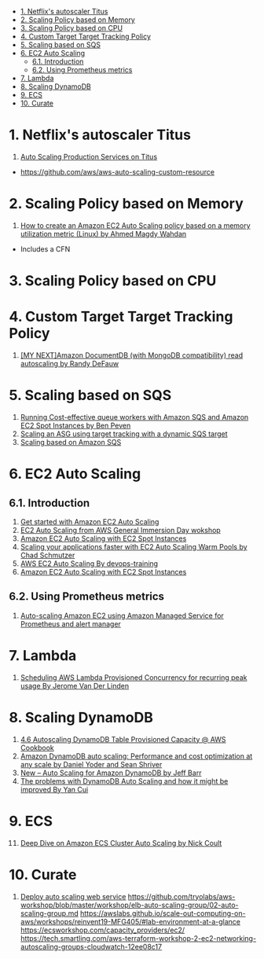 
<!-- TOC -->

- [1. Netflix's autoscaler Titus](#1-netflixs-autoscaler-titus)
- [2. Scaling Policy based on Memory](#2-scaling-policy-based-on-memory)
- [3. Scaling Policy based on CPU](#3-scaling-policy-based-on-cpu)
- [4. Custom Target Target Tracking Policy](#4-custom-target-target-tracking-policy)
- [5. Scaling based on SQS](#5-scaling-based-on-sqs)
- [6. EC2 Auto Scaling](#6-ec2-auto-scaling)
  - [6.1. Introduction](#61-introduction)
  - [6.2. Using Prometheus metrics](#62-using-prometheus-metrics)
- [7. Lambda](#7-lambda)
- [8. Scaling DynamoDB](#8-scaling-dynamodb)
- [9. ECS](#9-ecs)
- [10. Curate](#10-curate)

<!-- /TOC -->


# 1. Netflix's autoscaler Titus

1. [Auto Scaling Production Services on Titus](https://netflixtechblog.com/auto-scaling-production-services-on-titus-1f3cd49f5cd7)
- https://github.com/aws/aws-auto-scaling-custom-resource

# 2. Scaling Policy based on Memory

1. [How to create an Amazon EC2 Auto Scaling policy based on a memory utilization metric (Linux) by Ahmed Magdy Wahdan](https://aws.amazon.com/blogs/mt/create-amazon-ec2-auto-scaling-policy-memory-utilization-metric-linux/)
- Includes a CFN

# 3. Scaling Policy based on CPU

# 4. Custom Target Target Tracking Policy

1. [[MY NEXT]Amazon DocumentDB (with MongoDB compatibility) read autoscaling by Randy DeFauw](https://aws.amazon.com/blogs/database/amazon-documentdb-with-mongodb-compatibility-read-autoscaling/)

# 5. Scaling based on SQS

1. [Running Cost-effective queue workers with Amazon SQS and Amazon EC2 Spot Instances by Ben Peven ](https://aws.amazon.com/blogs/compute/running-cost-effective-queue-workers-with-amazon-sqs-and-amazon-ec2-spot-instances/)
2. [Scaling an ASG using target tracking with a dynamic SQS target](https://aws.amazon.com/blogs/compute/scaling-an-asg-using-target-tracking-with-a-dynamic-sqs-target/)
3. [Scaling based on Amazon SQS](https://docs.aws.amazon.com/autoscaling/ec2/userguide/as-using-sqs-queue.html)

# 6. EC2 Auto Scaling

## 6.1. Introduction

1. [Get started with Amazon EC2 Auto Scaling](https://docs.aws.amazon.com/autoscaling/ec2/userguide/get-started-with-ec2-auto-scaling.html)
2. [EC2 Auto Scaling from AWS General Immersion Day wokshop](https://catalog.us-east-1.prod.workshops.aws/workshops/f3a3e2bd-e1d5-49de-b8e6-dac361842e76/en-US/basic-modules/10-ec2/ec2-auto-scaling/ec2-auto-scaling)
3. [Amazon EC2 Auto Scaling with EC2 Spot Instances](https://aws.amazon.com/getting-started/hands-on/ec2-auto-scaling-spot-instances/)
4. [Scaling your applications faster with EC2 Auto Scaling Warm Pools by Chad Schmutzer](https://aws.amazon.com/blogs/compute/scaling-your-applications-faster-with-ec2-auto-scaling-warm-pools/)
5. [AWS EC2 Auto Scaling By devops-training](https://tkssharma-devops.gitbook.io/devops-training/syllabus/untitled/aws-compute/aws-ec2-auto-scaling)
6. [Amazon EC2 Auto Scaling with EC2 Spot Instances](https://aws.amazon.com/getting-started/hands-on/ec2-auto-scaling-spot-instances/)

## 6.2. Using Prometheus metrics

1. [Auto-scaling Amazon EC2 using Amazon Managed Service for Prometheus and alert manager](https://aws.amazon.com/blogs/mt/auto-scaling-amazon-ec2-using-amazon-managed-service-for-prometheus-and-alert-manager/)

# 7. Lambda

1. [Scheduling AWS Lambda Provisioned Concurrency for recurring peak usage By Jerome Van Der Linden](https://aws.amazon.com/blogs/compute/scheduling-aws-lambda-provisioned-concurrency-for-recurring-peak-usage/)

# 8. Scaling DynamoDB

1. [4.6 Autoscaling DynamoDB Table Provisioned Capacity @ AWS Cookbook](https://learning.oreilly.com/library/view/aws-cookbook/9781492092599/ch04.html#auto_scaling_dynamodb_table_provisioned)
2. [Amazon DynamoDB auto scaling: Performance and cost optimization at any scale by Daniel Yoder and Sean Shriver](https://aws.amazon.com/blogs/database/amazon-dynamodb-auto-scaling-performance-and-cost-optimization-at-any-scale/)
3. [New – Auto Scaling for Amazon DynamoDB by Jeff Barr](https://aws.amazon.com/blogs/aws/new-auto-scaling-for-amazon-dynamodb/)
4. [The problems with DynamoDB Auto Scaling and how it might be improved By Yan Cui](https://medium.com/hackernoon/the-problems-with-dynamodb-auto-scaling-and-how-it-might-be-improved-a92029c8c10b)

# 9. ECS

11. [Deep Dive on Amazon ECS Cluster Auto Scaling by Nick Coult](https://aws.amazon.com/blogs/containers/deep-dive-on-amazon-ecs-cluster-auto-scaling/)

# 10. Curate

1. [Deploy auto scaling web service](https://catalog.workshops.aws/general-immersionday/en-US/advanced-modules/compute/auto-scaling)
https://github.com/tryolabs/aws-workshop/blob/master/workshop/elb-auto-scaling-group/02-auto-scaling-group.md
https://awslabs.github.io/scale-out-computing-on-aws/workshops/reinvent19-MFG405/#lab-environment-at-a-glance
https://ecsworkshop.com/capacity_providers/ec2/
https://tech.smartling.com/aws-terraform-workshop-2-ec2-networking-autoscaling-groups-cloudwatch-12ee08c17

